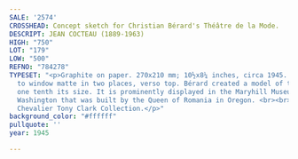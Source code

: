 ```yaml
---
SALE: '2574'
CROSSHEAD: Concept sketch for Christian Bérard's Théâtre de la Mode.
DESCRIPT: JEAN COCTEAU (1889-1963)
HIGH: "750"
LOT: "179"
LOW: "500"
REFNO: "784278"
TYPESET: "<p>Graphite on paper. 270x210 mm; 10½x8¼ inches, circa 1945. Unsigned. Mounted
  to window matte in two places, verso top. Bérard created a model of the theater
  one tenth its size. It is prominently displayed in the Maryhill Museum in Goldendale
  Washington that was built by the Queen of Romania in Oregon. <br><br>Provenance:
  Chevalier Tony Clark Collection.</p>"
background_color: "#ffffff"
pullquote: ''
year: 1945

---
```

